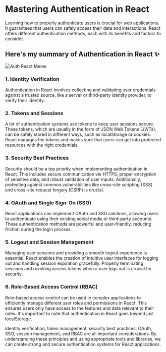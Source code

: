 # Mastering Authentication in React

Learning how to properly authenticate users is crucial for web applications. It guarantees that users can safely access their data and interactions. React offers different authentication methods, each with its benefits and factors to consider.

## Here's my summary of Authentication in React :sparkles:

![Auth React Meme](https://pbs.twimg.com/media/FPK1VMiXEAk-daK?format=jpg&name=900x900)

### 1. Identity Verification

Authentication in React involves collecting and validating user credentials against a trusted source, like a server or third-party identity provider, to verify their identity.

### 2. Tokens and Sessions

A lot of authentication systems use tokens to keep user sessions secure. These tokens, which are usually in the form of JSON Web Tokens (JWTs), can be safely stored in different ways, such as localStorage or cookies. React manages the tokens and makes sure that users can get into protected resources with the right credentials.

### 3. Security Best Practices

Security should be a top priority when implementing authentication in React. This includes secure communication via HTTPS, proper encryption of sensitive data, and robust validation of user inputs. Additionally, protecting against common vulnerabilities like cross-site scripting (XSS) and cross-site request forgery (CSRF) is crucial.

### 4. OAuth and Single Sign-On (SSO)

React applications can implement OAuth and SSO solutions, allowing users to authenticate using their existing social media or third-party accounts. These authentication methods are powerful and user-friendly, reducing friction during the login process.

### 5. Logout and Session Management

Managing user sessions and providing a smooth logout experience is essential. React enables the creation of intuitive user interfaces for logging out and handling session expiration gracefully. Properly terminating sessions and revoking access tokens when a user logs out is crucial for security.

### 6. Role-Based Access Control (RBAC)

Role-based access control can be used in complex applications to efficiently manage different user roles and permissions in React. This ensures users only have access to the features and data relevant to their roles. It's important to note that authentication in React goes beyond just localStorage. 

Identity verification, token management, security best practices, OAuth, SSO, session management, and RBAC are all important considerations. By understanding these principles and using appropriate tools and libraries, we can create strong and secure authentication systems for React applications.
